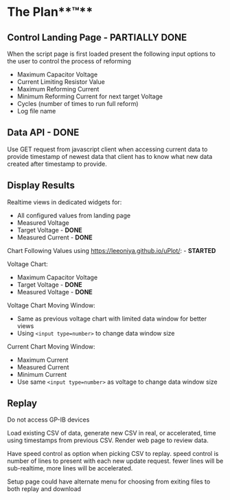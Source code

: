 # The Plan**™**

## Control Landing Page - **PARTIALLY DONE**

When the script page is first loaded present the following input options to the user to control the process of reforming

 - Maximum Capacitor Voltage
 - Current Limiting Resistor Value
 - Maximum Reforming Current
 - Minimum Reforming Current for next target Voltage
 - Cycles (number of times to run full reform)
 - Log file name

## Data API - **DONE**

Use GET request from javascript client when accessing current data to provide timestamp of newest data that client has to know what new data created after timestamp to provide.

## Display Results

Realtime views in dedicated widgets for: 

 - All configured values from landing page
 - Measured Voltage
 - Target Voltage - **DONE**
 - Measured Current - **DONE**

Chart Following Values using https://leeoniya.github.io/uPlot/:  - **STARTED**

Voltage Chart:
 - Maximum Capacitor Voltage
 - Target Voltage - **DONE**
 - Measured Voltage - **DONE**

Voltage Chart Moving Window:
 - Same as previous voltage chart with limited data window for better views
 - Using `<input type=number>` to change data window size

Current Chart Moving Window:
 - Maximum Current
 - Measured Current
 - Minimum Current
 - Use same `<input type=number>` as voltage to change data window size

## Replay

Do not access GP-IB devices

Load existing CSV of data, generate new CSV in real, or accelerated, time using timestamps from previous CSV. Render web page to review data.

Have speed control as option when picking CSV to replay. speed control is number of lines to present with each new update request. fewer lines will be sub-realtime, more lines will be accelerated.

Setup page could have alternate menu for choosing from exiting files to both replay and download
